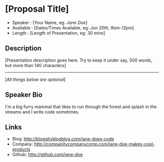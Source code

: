[Proposal Title]
========================

* Speaker   : [Your Name, eg: *Jane Doe*]
* Available : [Dates/Times Available, eg: *Jun 20th, 9am-12pm*]
* Length    : [Length of Presentation, eg: *30 mins*]

Description
-----------

[Presentation description goes here. Try to keep it under say, 500 words, but more than 140 characters]

---------------
[*All things below are optional*]

Speaker Bio
-----------

I'm a big furry mammal that likes to run through the forest and splash in the streams and I write code sometimes.

Links
-----

* Blog: http://bloggityblogblog.com/jane-does-code
* Company: http://companitycompanycomp.com/jane-doe-makes-cool-products
* Github: http://github.com/jane-doe
